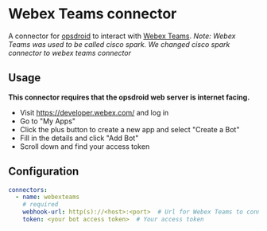 # Webex Teams connector

A connector for [opsdroid](https://github.com/opsdroid/opsdroid) to interact with [Webex Teams](https://www.webex.com/team-collaboration.html).
_Note: Webex Teams was used to be called cisco spark. We changed cisco spark connector to webex teams connector_

## Usage

**This connector requires that the opsdroid web server is internet facing.**

 - Visit https://developer.webex.com/ and log in
 - Go to "My Apps"
 - Click the plus button to create a new app and select "Create a Bot"
 - Fill in the details and click "Add Bot"
 - Scroll down and find your access token

## Configuration

```yaml
connectors:
  - name: webexteams
    # required
    webhook-url: http(s)://<host>:<port>  # Url for Webex Teams to connect to your bot
    token: <your bot access token>  # Your access token
```
